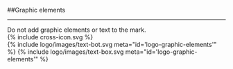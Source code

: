 <section id="logo-page-graphic-elements">
</section>

##Graphic elements
<hr>
Do not add graphic elements or text to the mark.

<div class="red-cross-spacing">
{% include cross-icon.svg %}
</div>

<div>
{% include logo/images/text-bot.svg meta="id='logo-graphic-elements'" %}
{% include logo/images/text-box.svg meta="id='logo-graphic-elements'" %}
</div>